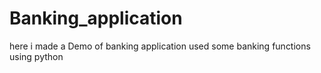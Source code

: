 # Banking_application
here i made a Demo of banking application used some banking functions using python 
